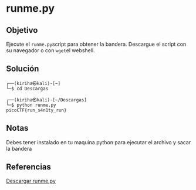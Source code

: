 # runme.py

## Objetivo 

Ejecute el `runme.py`script para obtener la bandera. Descargue el script con su navegador o con `wget`el webshell.

## Solución 
``` shell
┌──(kiriha㉿kali)-[~]
└─$ cd Descargas 
                                                                                                                                                                      
┌──(kiriha㉿kali)-[~/Descargas]
└─$ python runme.py 
picoCTF{run_s4n1ty_run}
```

## Notas
Debes tener instalado en tu maquina python para ejecutar el archivo y sacar la bandera

## Referencias
[Descargar runme.py](https://artifacts.picoctf.net/c/86/runme.py)
